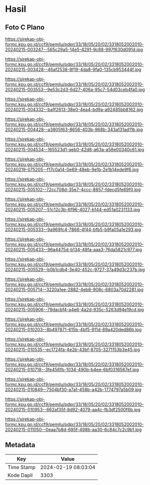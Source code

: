 # Hasil

## Foto C Plano

https://sirekap-obj-formc.kpu.go.id/ccf9/pemilu/pdpr/33/18/05/20/02/3318052002010-20240215-003247--565c29a5-14e5-4291-9c88-997f630d091d.jpg

https://sirekap-obj-formc.kpu.go.id/ccf9/pemilu/pdpr/33/18/05/20/02/3318052002010-20240215-003428--46af2538-8f19-4da8-9fa0-135cb953444f.jpg

https://sirekap-obj-formc.kpu.go.id/ccf9/pemilu/pdpr/33/18/05/20/02/3318052002010-20240215-003553--9e53c2d3-6d27-406a-95c7-54d03ceb4fa0.jpg

https://sirekap-obj-formc.kpu.go.id/ccf9/pemilu/pdpr/33/18/05/20/02/3318052002010-20240215-004332--ba1f2613-38e0-4ea4-bd9a-a92485bb8162.jpg

https://sirekap-obj-formc.kpu.go.id/ccf9/pemilu/pdpr/33/18/05/20/02/3318052002010-20240215-004428--a3805f63-8656-403b-968b-343a131ad11b.jpg

https://sirekap-obj-formc.kpu.go.id/ccf9/pemilu/pdpr/33/18/05/20/02/3318052002010-20240215-004534--165523d1-aeb0-42d8-a63a-a58e00340c61.jpg

https://sirekap-obj-formc.kpu.go.id/ccf9/pemilu/pdpr/33/18/05/20/02/3318052002010-20240219-075205--f17c0a14-0e69-48eb-9e1b-2e1b14ede9f6.jpg

https://sirekap-obj-formc.kpu.go.id/ccf9/pemilu/pdpr/33/18/05/20/02/3318052002010-20240215-005102--72cc708d-35e7-4ccc-8857-fdecd5fe69f0.jpg

https://sirekap-obj-formc.kpu.go.id/ccf9/pemilu/pdpr/33/18/05/20/02/3318052002010-20240215-005207--51c12c3b-6f96-4027-b144-ed51a0231133.jpg

https://sirekap-obj-formc.kpu.go.id/ccf9/pemilu/pdpr/33/18/05/20/02/3318052002010-20240215-005333--9a969fc4-7866-4f44-bfb5-b9fa05a1e293.jpg

https://sirekap-obj-formc.kpu.go.id/ccf9/pemilu/pdpr/33/18/05/20/02/3318052002010-20240215-005433--96a4475d-b134-48fa-aaa3-76da5821c977.jpg

https://sirekap-obj-formc.kpu.go.id/ccf9/pemilu/pdpr/33/18/05/20/02/3318052002010-20240215-005529--b0b1cdb4-3e40-452c-9727-37a49d3c237b.jpg

https://sirekap-obj-formc.kpu.go.id/ccf9/pemilu/pdpr/33/18/05/20/02/3318052002010-20240215-005714--3220a1ee-2882-4eb8-908c-6803a70d2281.jpg

https://sirekap-obj-formc.kpu.go.id/ccf9/pemilu/pdpr/33/18/05/20/02/3318052002010-20240215-005906--79dacbf4-a4e6-4a2d-935c-5263d94e19cd.jpg

https://sirekap-obj-formc.kpu.go.id/ccf9/pemilu/pdpr/33/18/05/20/02/3318052002010-20240215-010203--8b497871-615b-4bf5-911d-89a420ded86b.jpg

https://sirekap-obj-formc.kpu.go.id/ccf9/pemilu/pdpr/33/18/05/20/02/3318052002010-20240215-010535--ec1724fa-4e2b-43bf-8705-3271153b3e45.jpg

https://sirekap-obj-formc.kpu.go.id/ccf9/pemilu/pdpr/33/18/05/20/02/3318052002010-20240215-010718--3fe456fb-1034-490b-b4ee-6bf0316567ef.jpg

https://sirekap-obj-formc.kpu.go.id/ccf9/pemilu/pdpr/33/18/05/20/02/3318052002010-20240215-010849--7504bf30-a7a1-458b-a42b-1774797a5b09.jpg

https://sirekap-obj-formc.kpu.go.id/ccf9/pemilu/pdpr/33/18/05/20/02/3318052002010-20240215-010953--662af35f-8d92-4079-aa4c-fb3df2500f6b.jpg

https://sirekap-obj-formc.kpu.go.id/ccf9/pemilu/pdpr/33/18/05/20/02/3318052002010-20240215-011050--0eaa7b8d-695f-498b-aa30-6c84c7c2c9b1.jpg


## Metadata

| Key        | Value               |
| ---------- | ------------------- |
| Time Stamp | 2024-02-19 08:03:04 |
| Kode Dapil | 3303                |



